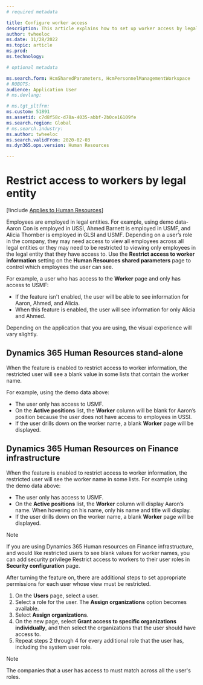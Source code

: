 ```yaml
---
# required metadata

title: Configure worker access
description: This article explains how to set up worker access by legal entity.
author: twheeloc
ms.date: 11/28/2022
ms.topic: article
ms.prod: 
ms.technology: 

# optional metadata

ms.search.form: HcmSharedParameters, HcmPersonnelManagementWorkspace
# ROBOTS: 
audience: Application User
# ms.devlang: 

# ms.tgt_pltfrm: 
ms.custom: 51891
ms.assetid: c7d8f58c-d78a-4035-abbf-2b0ce16109fe
ms.search.region: Global
# ms.search.industry: 
ms.author: twheeloc
ms.search.validFrom: 2020-02-03
ms.dyn365.ops.version: Human Resources

---
```


# Restrict access to workers by legal entity

[!include [Applies to Human Resources](../includes/applies-to-hr.md)]


Employees are employed in legal entities. For example, using demo data- Aaron Con is employed in USSI, Ahmed Barnett is employed in USMF, and Alicia Thornber is
employed in GLSI and USMF. Depending on a user’s role in the company, they may need access to view all employees across all legal entities or they may need to be
restricted to viewing only employees in the legal entity that they have access to. Use the **Restrict access to worker information** setting on the **Human Resources shared parameters** page to control which employees the user can see.

For example, a user who has access to the **Worker** page and only has access to USMF:
 - If the feature isn't enabled, the user will be able to see information for Aaron, Ahmed, and Alicia.
 - When this feature is enabled, the user will see information for only Alicia and Ahmed.

Depending on the application that you are using, the visual experience will vary slightly.

## Dynamics 365 Human Resources stand-alone 

When the feature is enabled to restrict access to worker information, the restricted user will see a blank value in some lists that contain the worker name. 

For example, using the demo data above: 
 - The user only has access to USMF. 
 - On the **Active positions** list, the **Worker** column will be blank for Aaron’s position because the user does not have access to employees in USSI. 
 - If the user drills down on the worker name, a blank **Worker** page will be displayed.

## Dynamics 365 Human Resources on Finance infrastructure 

When the feature is enabled to restrict access to worker information, the restricted user will see the worker name in some lists. 
For example using the demo data above: 
 - The user only has access to USMF. 
 - On the **Active positions** list, the **Worker** column will display Aaron’s name. When hovering on his name, only his name and title will display. 
 - If the user drills down on the worker name, a blank **Worker** page will be displayed.

>[!Note] 
>If you are using Dynamics 365 Human resources on Finance infrastructure, and would like restricted users to see blank values for worker names, you can add 
security privilege Restrict access to workers to their user roles in **Security configuration** page.


After turning the feature on, there are additional steps to set appropriate permissions for each user whose view must be restricted.
1.	On the **Users** page, select a user.
2.	Select a role for the user. The **Assign organizations** option becomes available.
3.	Select **Assign organizations**.
4.	On the new page, select **Grant access to specific organizations individually**, and then select the organizations that the user should have access to.
5.	Repeat steps 2 through 4 for every additional role that the user has, including the system user role.

>[!Note] 
>The companies that a user has access to must match across all the user's roles.
